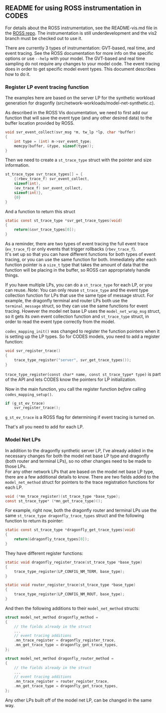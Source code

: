 ## README for using ROSS instrumentation in CODES

For details about the ROSS instrumentation, see the README-vis.md file in the [ROSS repo](https://ross.cs.rpi.edu).
The instrumentation is still underdevelopment and the vis2 branch must be checked out to use it. 

There are currently 3 types of instrumentation: GVT-based, real time, and event tracing.  See the ROSS documentation for more info on
the specific options or use `--help` with your model.  The GVT-based and real time sampling do not require any changes to your model code.
The event tracing does in order to get specific model event types.  This document describes how to do it.

### Register LP event tracing function

The examples here are based on the server LP for the synthetic workload generation for dragonfly (src/network-workloads/model-net-synthetic.c).

As described in the ROSS Vis documentation, we need to first add our function that will save the event type (and any other desired data) to the
buffer location provided by ROSS.
```C
void svr_event_collect(svr_msg *m, tw_lp *lp, char *buffer)
{
    int type = (int) m->svr_event_type;
    memcpy(buffer, &type, sizeof(type));
}
```

Then we need to create a `st_trace_type` struct with the pointer and size information.
```C
st_trace_type svr_trace_types[] = {
    {(rbev_trace_f) svr_event_collect,
    sizeof(int),
    (ev_trace_f) svr_event_collect,
    sizeof(int)},
    {0}
}
```

And a function to return this struct
```C
static const st_trace_type *svr_get_trace_types(void)
{
    return(&svr_trace_types[0]);
}
```

As a reminder, there are two types of event tracing the full event trace (`ev_trace_f`) or only events that trigger rollbacks (`rbev_trace_f`).  
It's set up so that you can have different functions for both types of event tracing, or you can use the same function for both.
Immediately after each function pointer is a `size_t` type that takes the amount of data that the function will be placing in the buffer,
so ROSS can appropriately handle things.

If you have multiple LPs, you can do a `st_trace_type` for each LP, or you can reuse.  *Note*: You can only reuse `st_trace_type` and the event type collection
function for LPs that use the same type of message struct.  For example, the dragonfly terminal and router LPs both use the `terminal_message` struct, so they can
use the same functions for event tracing.  However the model net base LP uses the `model_net_wrap_msg` struct, so it gets its own event collection function and 
`st_trace_type` struct, in order to read the event type correctly from the model.  

`codes_mapping_init()` was changed to register the function pointers when it is setting up the LP types.  So for CODES models, you need to add a register function:
```C
void svr_register_trace()
{
    trace_type_register("server", svr_get_trace_types());
}
```

`trace_type_register(const char* name, const st_trace_type* type)` is part of the API and lets CODES know the pointers for LP initialization.

Now in the main function, you call the register function *before* calling `codes_mapping_setup()`.
```C
if (g_st_ev_trace)
    svr_register_trace();
```

`g_st_ev_trace` is a ROSS flag for determining if event tracing is turned on.  

That's all you need to add for each LP.  

### Model Net LPs
In addition to the dragonfly synthetic server LP, I've already added in the necessary changes for both the model net base LP type and dragonfly (both router and terminal LPs),
so no other changes need to be made to those LPs.  
For any other network LPs that are based on the model net base LP type, there are a few additional details to know.
There are two fields added to the `model_net_method` struct for pointers to the trace registration functions for each LP.

```C
void (*mn_trace_register)(st_trace_type *base_type);
const st_trace_type* (*mn_get_trace_type)();
```

For example, right now, both the dragonfly router and terminal LPs use the same `st_trace_type dragonfly_trace_types` struct and the following function to return its pointer:
```C
static const st_trace_type *dragonfly_get_trace_types(void)
{
    return(&dragonfly_trace_types[0]);
}
```

They have different register functions:
```C
static void dragonfly_register_trace(st_trace_type *base_type)
{
    trace_type_register(LP_CONFIG_NM_TERM, base_type);
}

static void router_register_trace(st_trace_type *base_type)
{
    trace_type_register(LP_CONFIG_NM_ROUT, base_type);
}
```

And then the following additions to their `model_net_method` structs:
```C
struct model_net_method dragonfly_method =
{
    // the fields already in the struct
    ...
    // event tracing additions
    .mn_trace_register = dragonfly_register_trace,
    .mn_get_trace_type = dragonfly_get_trace_types,
};

struct model_net_method dragonfly_router_method =
{
    // the fields already in the struct
    ...
    // event tracing additions
    .mn_trace_register = router_register_trace,
    .mn_get_trace_type = dragonfly_get_trace_types,
};
```

Any other LPs built off of the model net LP, can be changed in the same way.
